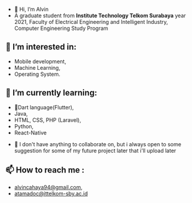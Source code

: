 - 👋 Hi, I’m Alvin
- A graduate student from **Institute Technology Telkom Surabaya** year 2021, Faculty of Electrical Engineering and Intelligent Industry, Computer Engineering Study Program 
## 👀 I’m interested in:
* Mobile development,
* Machine Learning,
* Operating System.
## 🌱 I’m currently learning:
* 🎯Dart language(Flutter),
* Java,
* HTML, CSS, PHP (Laravel),
* Python,
* React-Native

- 💞️ I don't have anything to collaborate on, but i always open to some suggestion for some of my future project later that i'll upload later
## 📫 How to reach me :
* alvincahaya94@gmail.com,
* atamadoc@ittelkom-sby.ac.id

<!---
A9T9C/A9T9C is a ✨ special ✨ repository because its `README.md` (this file) appears on your GitHub profile.
You can click the Preview link to take a look at your changes.
--->
